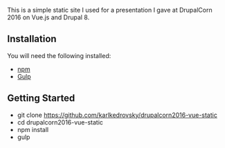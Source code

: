 This is a simple static site I used for a presentation I gave at DrupalCorn 2016 on Vue.js and Drupal 8.

## Installation
You will need the following installed:

* [npm](https://www.npmjs.com/)
* [Gulp](http://gulpjs.com/)

## Getting Started

* git clone https://github.com/karlkedrovsky/drupalcorn2016-vue-static
* cd drupalcorn2016-vue-static
* npm install
* gulp
